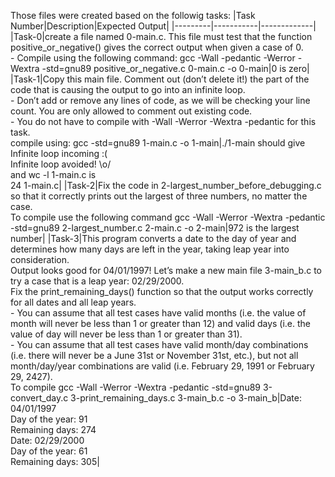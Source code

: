 Those files were created based on the followig tasks:
|Task Number|Description|Expected Output|
|---------|-----------|-------------|
|Task-0|create a file named 0-main.c. This file must test that the function positive_or_negative() gives the correct output when given a case of 0. <br> - Compile using the following command: gcc -Wall -pedantic -Werror -Wextra -std=gnu89 positive_or_negative.c 0-main.c -o 0-main|0 is zero|
|Task-1|Copy this main file. Comment out (don’t delete it!) the part of the code that is causing the output to go into an infinite loop.<br>- Don’t add or remove any lines of code, as we will be checking your line count. You are only allowed to comment out existing code. <br>- You do not have to compile with -Wall -Werror -Wextra -pedantic for this task. <br> compile using: gcc -std=gnu89 1-main.c -o 1-main|./1-main should give <br> Infinite loop incoming :( <br>Infinite loop avoided! \o/<br> and wc -l 1-main.c is <br> 24 1-main.c|
|Task-2|Fix the code in 2-largest_number_before_debugging.c so that it correctly prints out the largest of three numbers, no matter the case.<br> To compile use the following command gcc -Wall -Werror -Wextra -pedantic -std=gnu89 2-largest_number.c 2-main.c -o 2-main|972 is the largest number|
|Task-3|This program converts a date to the day of year and determines how many days are left in the year, taking leap year into consideration.<br>Output looks good for 04/01/1997! Let’s make a new main file 3-main_b.c to try a case that is a leap year: 02/29/2000. <br>Fix the print_remaining_days() function so that the output works correctly for all dates and all leap years. <br> - You can assume that all test cases have valid months (i.e. the value of month will never be less than 1 or greater than 12) and valid days (i.e. the value of day will never be less than 1 or greater than 31). <br> - You can assume that all test cases have valid month/day combinations (i.e. there will never be a June 31st or November 31st, etc.), but not all month/day/year combinations are valid (i.e. February 29, 1991 or February 29, 2427). <br> To compile gcc -Wall -Werror -Wextra -pedantic -std=gnu89 3-convert_day.c 3-print_remaining_days.c 3-main_b.c -o 3-main_b|Date: 04/01/1997<br>Day of the year: 91<br>Remaining days: 274<br> Date: 02/29/2000<br>Day of the year: 61<br>Remaining days: 305|

